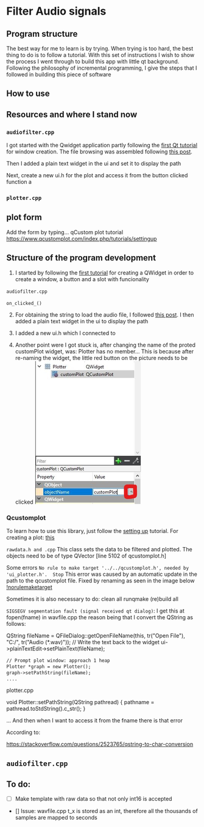 # Filter Audio signals

## Program structure
The best way for me to learn is by trying. When trying is too hard, the best thing to do is to follow a tutorial. With this set of instructions I wish to show the process I went through to build this app with little qt background. Following the philosophy of incremental programming, I give the steps that I followed in building this piece of software

## How to use


## Resources and where I stand now 


### `audiofilter.cpp`

I got started with the Qwidget application partly following the [first Qt tutorial](https://doc.qt.io/qtcreator/creator-writing-program.html) for window creation. The file browsing was assembled following [this post](https://stackoverflow.com/questions/5602798/how-to-launch-a-file-browser-in-a-qt-application). 


Then I added a plain text widget in the ui and set it to display the path

Next, create a new ui.h for the plot and access it from the button clicked function
a

### `plotter.cpp`

## plot form
Add the form by typing...
qCustom plot tutorial
https://www.qcustomplot.com/index.php/tutorials/settingup

## Structure of the program development

1. I started by following the [first tutorial](https://doc.qt.io/qtcreator/creator-writing-program.html) for creating a QWidget in order to create a window, a button and a slot with funcionality 

`audiofilter.cpp`

`on_clicked_()` 


2. For obtaining the string to load the audio file, I followed [this post](https://stackoverflow.com/questions/5602798/how-to-launch-a-file-browser-in-a-qt-application). I then added a plain text widget in the ui to display the path
3. I added a new ui.h which I connected to 

4. Another point were I got stuck is, after changing the name of the proted customPlot widget, was: Plotter has no member...
This is because after re-naming the widget, the little red button on the picture needs to be clicked
![err2](/images/error_2.jpg)

### Qcustomplot
To learn how to use this library, just follow the [setting up](https://www.qcustomplot.com/index.php/tutorials/settingup) tutorial. For creating a plot: [this](https://www.qcustomplot.com/index.php/tutorials/basicplotting)

`rawdata.h and .cpp`
This class sets the data to be filtered and plotted. The objects need to be of type QVector [line 5102 of qcustomplot.h]





Some errors 
`No rule to make target '../../qcustomplot.h', needed by 'ui_plotter.h'.  Stop` This error was caused by an automatic update in the path to the qcustomplot file. Fixed by renaming as seen in the image below
[!norulemaketarget](/images/err_no_rule_to_make_target.jpg)

Sometimes it is also necessary to do: clean all runqmake (re)build all

`SIGSEGV segmentation fault (signal received qt dialog)`: I get this at fopen(fname) in wavfile.cpp the reason being that I convert the QString as follows: 

QString fileName = QFileDialog::getOpenFileName(this, tr("Open File"),
                                                    "C:/",
                                                    tr("Audio (*.wav)"));
    // Write the text back to the widget
    ui->plainTextEdit->setPlainText(fileName);

    // Prompt plot window: approach 1 heap
    Plotter *graph = new Plotter();
    graph->setPathString(fileName);
    ....

plotter.cpp

void Plotter::setPathString(QString pathread)
{
    pathname = pathread.toStdString().c_str();
}

...
And then when I want to access it from the fname there is that error

According to:

https://stackoverflow.com/questions/2523765/qstring-to-char-conversion


## `audiofilter.cpp`



## To do:
- [ ] Make template with raw data so that not only int16 is accepted
- [] Issue: wavfile.cpp t_x is stored as an int, therefore all the thousands of samples are mapped to seconds